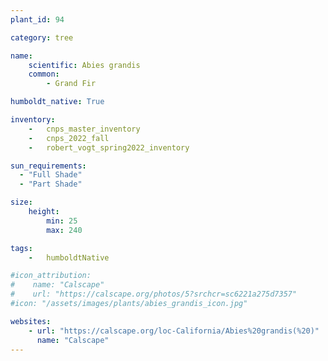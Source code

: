 ```yaml
---
plant_id: 94

category: tree

name: 
    scientific: Abies grandis
    common: 
        - Grand Fir

humboldt_native: True

inventory: 
    -   cnps_master_inventory
    -   cnps_2022_fall
    -   robert_vogt_spring2022_inventory

sun_requirements:
  - "Full Shade"
  - "Part Shade"

size:
    height: 
        min: 25
        max: 240

tags:  
    -   humboldtNative

#icon_attribution: 
#    name: "Calscape"
#    url: "https://calscape.org/photos/5?srchcr=sc6221a275d7357" 
#icon: "/assets/images/plants/abies_grandis_icon.jpg" 

websites: 
    - url: "https://calscape.org/loc-California/Abies%20grandis(%20)"
      name: "Calscape"
---
```

